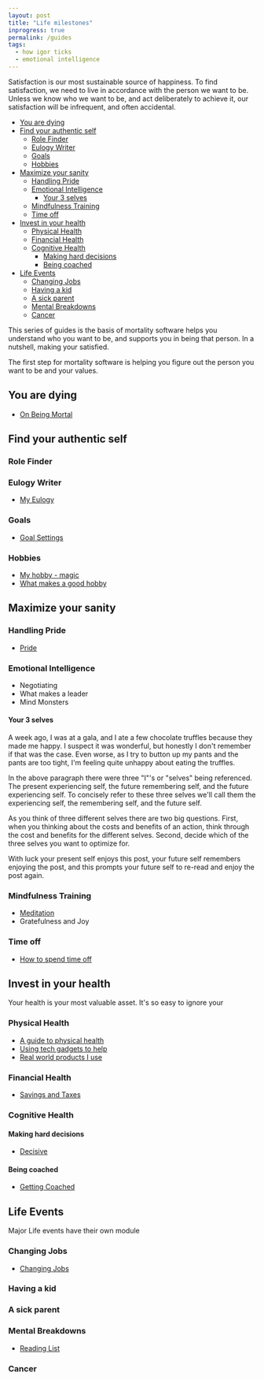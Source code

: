 ```yaml
---
layout: post
title: "Life milestones"
inprogress: true
permalink: /guides
tags:
  - how igor ticks
  - emotional intelligence
---
```


Satisfaction is our most sustainable source of happiness. To find satisfaction, we need to live in accordance with the person we want to be. Unless we know who we want to be, and act deliberately to achieve it, our satisfaction will be infrequent, and often accidental.

<!-- prettier-ignore-start -->
<!-- vim-markdown-toc GFM -->

- [You are dying](#you-are-dying)
- [Find your authentic self](#find-your-authentic-self)
  - [Role Finder](#role-finder)
  - [Eulogy Writer](#eulogy-writer)
  - [Goals](#goals)
  - [Hobbies](#hobbies)
- [Maximize your sanity](#maximize-your-sanity)
  - [Handling Pride](#handling-pride)
  - [Emotional Intelligence](#emotional-intelligence)
    - [Your 3 selves](#your-3-selves)
  - [Mindfulness Training](#mindfulness-training)
  - [Time off](#time-off)
- [Invest in your health](#invest-in-your-health)
  - [Physical Health](#physical-health)
  - [Financial Health](#financial-health)
  - [Cognitive Health](#cognitive-health)
    - [Making hard decisions](#making-hard-decisions)
    - [Being coached](#being-coached)
- [Life Events](#life-events)
  - [Changing Jobs](#changing-jobs)
  - [Having a kid](#having-a-kid)
  - [A sick parent](#a-sick-parent)
  - [Mental Breakdowns](#mental-breakdowns)
  - [Cancer](#cancer)

<!-- vim-markdown-toc -->
<!-- prettier-ignore-end -->

This series of guides is the basis of mortality software helps you understand who you want to be, and supports you in being that person. In a nutshell, making your satisfied.

The first step for mortality software is helping you figure out the person you want to be and your values.

## You are dying

- [On Being Mortal](/death)


## Find your authentic self

### Role Finder

### Eulogy Writer

- [My Eulogy](/eulogy)

### Goals
- [Goal Settings](/goals)

### Hobbies

-  [My hobby - magic](/magic)
-  [What makes a good hobby](/hobby)

## Maximize your sanity

### Handling Pride

- [Pride](/pride)

### Emotional Intelligence

- Negotiating
- What makes a leader
- Mind Monsters

#### Your 3 selves

A week ago, I was at a gala, and I ate a few chocolate truffles because they made me happy. I suspect it was wonderful, but honestly I don't remember if that was the case. Even worse, as I try to button up my pants and the pants are too tight, I'm feeling quite unhappy about eating the truffles.

In the above paragraph there were three "I"'s or "selves" being referenced. The present experiencing self, the future remembering self, and the future experiencing self. To concisely refer to these three selves we'll call them the experiencing self, the remembering self, and the future self.

As you think of three different selves there are two big questions. First, when you thinking about the costs and benefits of an action, think through the cost and benefits for the different selves. Second, decide which of the three selves you want to optimize for.

 With luck your present self enjoys this post, your future self remembers enjoying the post, and this prompts your future self to re-read and enjoy the post again.

### Mindfulness Training

- [Meditation](/search-inside-yourself)
- Gratefulness and Joy

### Time off

- [How to spend time off](/timeoff)

## Invest in your health

Your health is your most valuable asset. It's so easy to ignore your 

### Physical Health

- [A guide to physical health](/physical-health)
- [Using tech gadgets to help](/tech-health-toys)
- [Real world products I use](/td/notes/irl#physical-health)

### Financial Health

- [Savings and Taxes](/money)

### Cognitive Health

#### Making hard decisions
 - [Decisive](/decide)

#### Being coached
- [Getting Coached](/coach)

## Life Events

Major Life events have their own module

### Changing Jobs

- [Changing Jobs](https://idvork.in/tags/#job-hunt)

### Having a kid

### A sick parent

### Mental Breakdowns

- [Reading List](/Depression-Reading-List)

### Cancer

